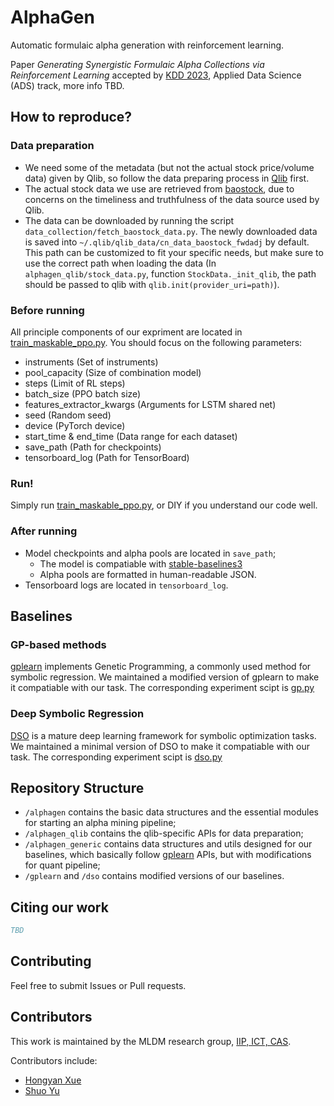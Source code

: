 # AlphaGen

Automatic formulaic alpha generation with reinforcement learning.

Paper *Generating Synergistic Formulaic Alpha Collections via Reinforcement Learning* accepted by [KDD 2023](https://kdd.org/kdd2023/), Applied Data Science (ADS) track, more info TBD.

## How to reproduce?

### Data preparation

- We need some of the metadata (but not the actual stock price/volume data) given by Qlib, so follow the data preparing process in [Qlib](https://github.com/microsoft/qlib#data-preparation) first.
- The actual stock data we use are retrieved from [baostock](http://baostock.com/baostock/index.php/%E9%A6%96%E9%A1%B5), due to concerns on the timeliness and truthfulness of the data source used by Qlib.
- The data can be downloaded by running the script `data_collection/fetch_baostock_data.py`. The newly downloaded data is saved into `~/.qlib/qlib_data/cn_data_baostock_fwdadj` by default. This path can be customized to fit your specific needs, but make sure to use the correct path when loading the data (In `alphagen_qlib/stock_data.py`, function `StockData._init_qlib`, the path should be passed to qlib with `qlib.init(provider_uri=path)`).

### Before running

All principle components of our expriment are located in [train_maskable_ppo.py](train_maskable_ppo.py). You should focus on the following parameters:

- instruments (Set of instruments)
- pool_capacity (Size of combination model)
- steps (Limit of RL steps)
- batch_size (PPO batch size)
- features_extractor_kwargs (Arguments for LSTM shared net)
- seed (Random seed)
- device (PyTorch device)
- start_time & end_time (Data range for each dataset)
- save_path (Path for checkpoints)
- tensorboard_log (Path for TensorBoard)

### Run!

Simply run [train_maskable_ppo.py](train_maskable_ppo.py), or DIY if you understand our code well.

### After running

- Model checkpoints and alpha pools are located in `save_path`;
    - The model is compatiable with [stable-baselines3](https://github.com/DLR-RM/stable-baselines3)
    - Alpha pools are formatted in human-readable JSON.
- Tensorboard logs are located in `tensorboard_log`.

## Baselines

### GP-based methods

[gplearn](https://github.com/trevorstephens/gplearn) implements Genetic Programming, a commonly used method for symbolic regression. We maintained a modified version of gplearn to make it compatiable with our task. The corresponding experiment scipt is [gp.py](gp.py)

### Deep Symbolic Regression

[DSO](https://github.com/brendenpetersen/deep-symbolic-optimization) is a mature deep learning framework for symbolic optimization tasks. We maintained a minimal version of DSO to make it compatiable with our task. The corresponding experiment scipt is [dso.py](dso.py)

## Repository Structure

- `/alphagen` contains the basic data structures and the essential modules for starting an alpha mining pipeline;
- `/alphagen_qlib` contains the qlib-specific APIs for data preparation;
- `/alphagen_generic` contains data structures and utils designed for our baselines, which basically follow [gplearn](https://github.com/trevorstephens/gplearn) APIs, but with modifications for quant pipeline;
- `/gplearn` and `/dso` contains modified versions of our baselines.

## Citing our work

```bibtex
TBD
```

## Contributing

Feel free to submit Issues or Pull requests.

## Contributors

This work is maintained by the MLDM research group, [IIP, ICT, CAS](http://iip.ict.ac.cn/).

Contributors include:

- [Hongyan Xue](https://github.com/xuehongyanL)
- [Shuo Yu](https://github.com/Chlorie)
